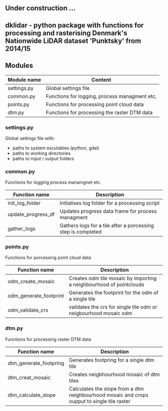 ## Under construction ...
## dklidar - python package with functions for processing and rasterising Denmark's Nationwide LiDAR dataset 'Punktsky' from 2014/15

## Modules
Module name | Content
--- | ---
settings.py | Global settings file
common.py | Functions for logging, process managment etc.
points.py | Functions for processing point cloud data
dtm.py |  Functions for processing the raster DTM data 

### settings.py
Global settings file with:
- paths to system excutables (python, gdal)
- paths to working directories
- paths to input / output folders

### common.py
Functions for logging process manamgnet etc.

Function name | Description
--- | ---
init_log_folder | Initialises log folder for a processing script
update_progress_df | Updates progress data frame for process managment
gather_logs | Gathers logs for a tile after a porcessing step is completed

### points.py
Functions for porcessing point cloud data

Function name | Description
--- | ---
odm_create_mosaic | Creates odm tile mosaic by importing a neighbourhood of pointclouds
odm_generate_footprint | Generates the footprint for the odm of a single tile
odm_validate_crs | validates the crs for single tile odm or neigbourhood mosaic odm

### dtm.py
Functions for processing raster DTM data

Function name | Description
--- | ---
dtm_generate_footpring | Generates footpring for a single dtm tile
dtm_creat_mosaic | Creates neigbhourhood mosaic of dtm tiles
dtm_calculate_slope | Calculates the slope from a dtm neighbourhood mosaic and crops oupput to single tile raster
